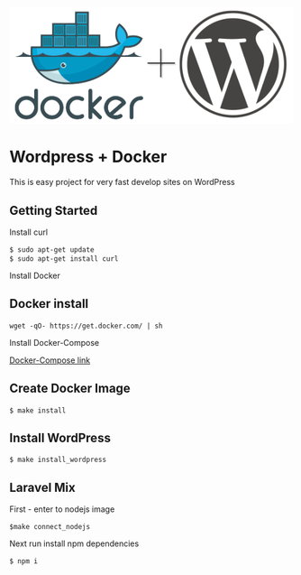 <p align="center"><img src="https://github.com/zloyleva/docker_wordpress_v2/blob/master/docker-wordpress.png"></p>

# Wordpress + Docker
This is easy project for very fast develop sites on WordPress

## Getting Started

Install curl

```
$ sudo apt-get update
$ sudo apt-get install curl
```

Install Docker

## Docker install
```
wget -qO- https://get.docker.com/ | sh
```

Install Docker-Compose

[Docker-Compose link](https://docs.docker.com/compose/install/#install-compose)

## Create Docker Image

```
$ make install
```

## Install WordPress

```
$ make install_wordpress
```

## Laravel Mix

First - enter to nodejs image
```
$make connect_nodejs
```
Next run install npm dependencies
```
$ npm i
```